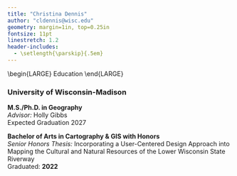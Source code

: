 ```yaml
---
title: "Christina Dennis"
author: "cldennis@wisc.edu"
geometry: margin=1in, top=0.25in
fontsize: 11pt
linestretch: 1.2
header-includes:
  - \setlength{\parskip}{.5em}
---
```


\begin{LARGE}
Education
\end{LARGE}

### University of Wisconsin-Madison

**M.S./Ph.D. in Geography**  
*Advisor:* Holly Gibbs  
Expected Graduation 2027

**Bachelor of Arts in Cartography & GIS with Honors**  
*Senior Honors Thesis:* Incorporating a User-Centered Design Approach into Mapping the Cultural and Natural Resources of the Lower Wisconsin State Riverway  
Graduated: **2022**
